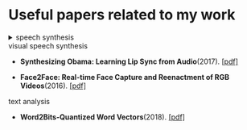 # Useful papers related to my work

<details>
<summary> speech synthesis </summary>

- **Tacotron: A fully end-to-end text-to-speech synthesis model**(2017). [[pdf]](https://arxiv.org/pdf/1703.10135.pdf)

- **NATURAL TTS SYNTHESIS BY CONDITIONINGWAVENET ON MEL SPECTROGRAM PREDICTIONS**(2018). [[pdf]](https://arxiv.org/pdf/1712.05884.pdf)

</details>

<summary> visual speech synthesis </summary>

- **Synthesizing Obama: Learning Lip Sync from Audio**(2017). [[pdf]](https://grail.cs.washington.edu/projects/AudioToObama/siggraph17_obama.pdf)

- **Face2Face: Real-time Face Capture and Reenactment of RGB Videos**(2016). [[pdf]](http://niessnerlab.org/papers/2016/1facetoface/thies2016face.pdf)

</details>


<summary> text analysis </summary>

- **Word2Bits-Quantized Word Vectors**(2018). [[pdf]](https://arxiv.org/pdf/1803.05651.pdf)

</details>

